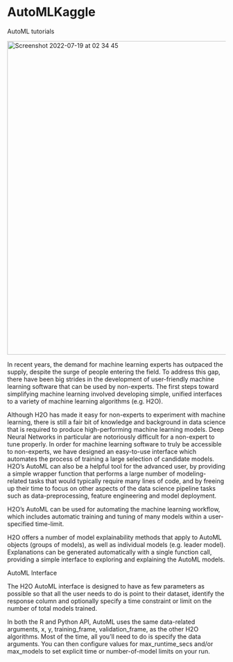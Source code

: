 # AutoMLKaggle
AutoML tutorials

<img width="724" alt="Screenshot 2022-07-19 at 02 34 45" src="https://user-images.githubusercontent.com/100385953/179639324-0c84f736-0754-4c46-bd92-188cc76fa90d.png">


In recent years, the demand for machine learning experts has outpaced the supply, despite the surge of people entering the field. To address this gap, there have been big strides in the development of user-friendly machine learning software that can be used by non-experts. The first steps toward simplifying machine learning involved developing simple, unified interfaces to a variety of machine learning algorithms (e.g. H2O).

Although H2O has made it easy for non-experts to experiment with machine learning, there is still a fair bit of knowledge and background in data science that is required to produce high-performing machine learning models. Deep Neural Networks in particular are notoriously difficult for a non-expert to tune properly. In order for machine learning software to truly be accessible to non-experts, we have designed an easy-to-use interface which automates the process of training a large selection of candidate models. H2O’s AutoML can also be a helpful tool for the advanced user, by providing a simple wrapper function that performs a large number of modeling-related tasks that would typically require many lines of code, and by freeing up their time to focus on other aspects of the data science pipeline tasks such as data-preprocessing, feature engineering and model deployment.

H2O’s AutoML can be used for automating the machine learning workflow, which includes automatic training and tuning of many models within a user-specified time-limit.

H2O offers a number of model explainability methods that apply to AutoML objects (groups of models), as well as individual models (e.g. leader model). Explanations can be generated automatically with a single function call, providing a simple interface to exploring and explaining the AutoML models.

AutoML Interface

The H2O AutoML interface is designed to have as few parameters as possible so that all the user needs to do is point to their dataset, identify the response column and optionally specify a time constraint or limit on the number of total models trained.

In both the R and Python API, AutoML uses the same data-related arguments, x, y, training_frame, validation_frame, as the other H2O algorithms. Most of the time, all you’ll need to do is specify the data arguments. You can then configure values for max_runtime_secs and/or max_models to set explicit time or number-of-model limits on your run.

